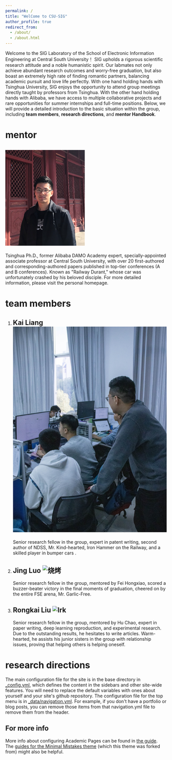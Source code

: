 ```yaml
---
permalink: /
title: "WelCome to CSU-SIG"
author_profile: true
redirect_from: 
  - /about/
  - /about.html
---
```

Welcome to the SIG Laboratory of the School of Electronic Information Engineering at Central South University！
SIG upholds a rigorous scientific research attitude and a noble humanistic spirit. 
Our labmates not only achieve abundant research outcomes and worry-free graduation, but also boast an extremely high rate of finding romantic partners, balancing academic pursuit and love life perfectly.
With one hand holding hands with Tsinghua University, SIG enjoys the opportunity to attend group meetings directly taught by professors from Tsinghua. With the other hand holding hands with Alibaba, we have access to multiple collaborative projects and rare opportunities for summer internships and full-time positions.
Below, we will provide a detailed introduction to the basic situation within the group, including **team members**, **research directions**, and **mentor  Handbook**.

mentor
======
![mentor](./images/mentor.png)
------
Tsinghua Ph.D., former Alibaba DAMO Academy expert, specially-appointed associate professor at Central South University, with over 20 first-authored and corresponding-authored papers published in top-tier conferences (A and B conferences). Known as "Railway Durant," whose car was unfortunately crashed by his beloved disciple. For more detailed information, please visit the personal homepage.


team members
======
1. Kai Liang
   ![daily](./images/daily.png)
   ------
   Senior research fellow in the group, expert in patent writing, second author of NDSS, Mr. Kind-hearted, Iron Hammer on the Railway, and a skilled player in bumper cars .
3. Jing Luo
   ![烧烤](./images/烧烤.png)
   ------
   Senior research fellow in the group, mentored by Fei Hongxiao, scored a buzzer-beater victory in the final moments of graduation, cheered on by the entire FSE arena, Mr. Garlic-Free.
4. Rongkai Liu
   ![lrk](./images/lrk.png)
   ------
   Senior research fellow in the group, mentored by Hu Chao, expert in paper writing, deep learning reproduction, and experimental research. Due to the outstanding results, he hesitates to write articles. Warm-hearted, he assists his junior sisters in the group with relationship issues, proving that helping others is helping oneself.

research directions
======
The main configuration file for the site is in the base directory in [_config.yml](https://github.com/academicpages/academicpages.github.io/blob/master/_config.yml), which defines the content in the sidebars and other site-wide features. You will need to replace the default variables with ones about yourself and your site's github repository. The configuration file for the top menu is in [_data/navigation.yml](https://github.com/academicpages/academicpages.github.io/blob/master/_data/navigation.yml). For example, if you don't have a portfolio or blog posts, you can remove those items from that navigation.yml file to remove them from the header. 

For more info
------
More info about configuring Academic Pages can be found in [the guide](https://academicpages.github.io/markdown/). The [guides for the Minimal Mistakes theme](https://mmistakes.github.io/minimal-mistakes/docs/configuration/) (which this theme was forked from) might also be helpful.
